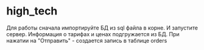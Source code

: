 # high_tech
Для работы сначала импортируйте БД из sql файла в корне.
И запустите сервер.
Информация о тарифах и ценах подгружается из БД.
При нажатии на "Отправить" - создается запись в таблице orders
